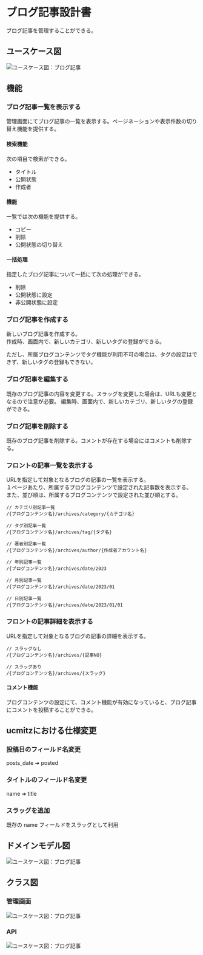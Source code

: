 # ブログ記事設計書

ブログ記事を管理することができる。

## ユースケース図
![ユースケース図：ブログ記事](../../../svg/use_case/bc-blog/blog_posts.svg)

 
## 機能
### ブログ記事一覧を表示する
管理画面にてブログ記事の一覧を表示する。ページネーションや表示件数の切り替え機能を提供する。  

#### 検索機能
次の項目で検索ができる。
- タイトル
- 公開状態
- 作成者

#### 機能
一覧では次の機能を提供する。
- コピー
- 削除
- 公開状態の切り替え

#### 一括処理
指定したブログ記事について一括にて次の処理ができる。
- 削除
- 公開状態に設定
- 非公開状態に設定

### ブログ記事を作成する
新しいブログ記事を作成する。   
作成時、画面内で、新しいカテゴリ、新しいタグの登録ができる。

ただし、所属ブログコンテンツでタグ機能が利用不可の場合は、タグの設定はできず、新しいタグの登録もできない。

### ブログ記事を編集する
既存のブログ記事の内容を変更する。スラッグを変更した場合は、URLも変更となるので注意が必要。
編集時、画面内で、新しいカテゴリ、新しいタグの登録ができる。

### ブログ記事を削除する
既存のブログ記事を削除する。コメントが存在する場合にはコメントも削除する。

### フロントの記事一覧を表示する
URLを指定して対象となるブログの記事の一覧を表示する。  
１ページあたり、所属するブログコンテンツで設定された記事数を表示する。  
また、並び順は、所属するブログコンテンツで設定された並び順とする。

```
// カテゴリ別記事一覧
/{ブログコンテンツ名}/archives/category/{カテゴリ名}

// タグ別記事一覧
/{ブログコンテンツ名}/archives/tag/{タグ名}

// 著者別記事一覧
/{ブログコンテンツ名}/archives/author/{作成者アカウント名}

// 年別記事一覧
/{ブログコンテンツ名}/archives/date/2023

// 月別記事一覧
/{ブログコンテンツ名}/archives/date/2023/01

// 日別記事一覧
/{ブログコンテンツ名}/archives/date/2023/01/01
```

### フロントの記事詳細を表示する
URLを指定して対象となるブログの記事の詳細を表示する。

```shell
// スラッグなし
/{ブログコンテンツ名}/archives/{記事NO}

// スラッグあり
/{ブログコンテンツ名}/archives/{スラッグ}
```
#### コメント機能
ブログコンテンツの設定にて、コメント機能が有効になっていると、ブログ記事にコメントを投稿することができる。

 
## ucmitzにおける仕様変更
### 投稿日のフィールド名変更
posts_date ➔ posted

### タイトルのフィールド名変更
name ➔ title

### スラッグを追加
既存の name フィールドをスラッグとして利用

 
## ドメインモデル図
![ユースケース図：ブログ記事](../../../svg/domain_model/bc-blog/blog_posts.svg)

 
## クラス図
### 管理画面
![ユースケース図：ブログ記事](../../../svg/class/bc-blog/manage_blog_posts.svg)

 
### API
![ユースケース図：ブログ記事](../../../svg/class/bc-blog/api_blog_posts.svg)

